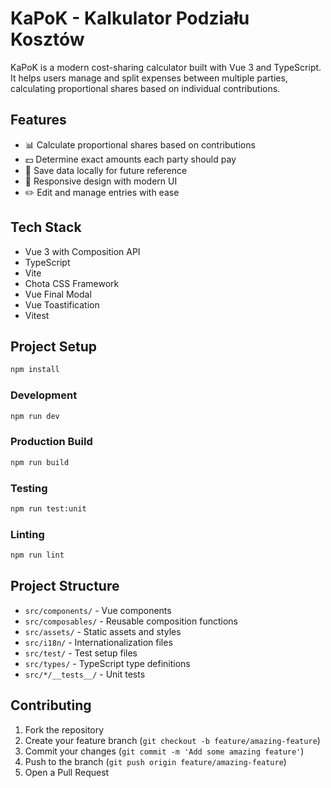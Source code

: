 # KaPoK - Kalkulator Podziału Kosztów

KaPoK is a modern cost-sharing calculator built with Vue 3 and TypeScript. It helps users manage and split expenses between multiple parties, calculating proportional shares based on individual contributions.

## Features

- 📊 Calculate proportional shares based on contributions
- 💵 Determine exact amounts each party should pay
- 💾 Save data locally for future reference
- 📱 Responsive design with modern UI
- ✏️ Edit and manage entries with ease

## Tech Stack

- Vue 3 with Composition API
- TypeScript
- Vite
- Chota CSS Framework
- Vue Final Modal
- Vue Toastification
- Vitest

## Project Setup

```sh
npm install
```

### Development

```sh
npm run dev
```

### Production Build

```sh
npm run build
```

### Testing

```sh
npm run test:unit
```

### Linting

```sh
npm run lint
```

## Project Structure

- `src/components/` - Vue components
- `src/composables/` - Reusable composition functions
- `src/assets/` - Static assets and styles
- `src/i18n/` - Internationalization files
- `src/test/` - Test setup files
- `src/types/` - TypeScript type definitions
- `src/*/__tests__/` - Unit tests

## Contributing

1. Fork the repository
2. Create your feature branch (`git checkout -b feature/amazing-feature`)
3. Commit your changes (`git commit -m 'Add some amazing feature'`)
4. Push to the branch (`git push origin feature/amazing-feature`)
5. Open a Pull Request
